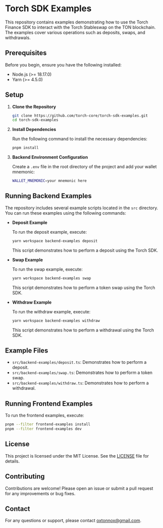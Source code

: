 # Torch SDK Examples

This repository contains examples demonstrating how to use the Torch Finance SDK to interact with the Torch Stableswap on the TON blockchain. The examples cover various operations such as deposits, swaps, and withdrawals.

## Prerequisites

Before you begin, ensure you have the following installed:

- Node.js (>= 18.17.0)
- Yarn (>= 4.5.0)

## Setup

1. **Clone the Repository**

   ```bash
   git clone https://github.com/torch-core/torch-sdk-examples.git
   cd torch-sdk-examples
   ```

2. **Install Dependencies**

   Run the following command to install the necessary dependencies:

   ```bash
   pnpm install
   ```

3. **Backend Environment Configuration**

   Create a `.env` file in the root directory of the project and add your wallet mnemonic:

   ```bash
   WALLET_MNEMONIC=your mnemonic here
   ```

## Running Backend Examples

The repository includes several example scripts located in the `src` directory. You can run these examples using the following commands:

- **Deposit Example**

  To run the deposit example, execute:

  ```bash
  yarn workspace backend-examples deposit
  ```

  This script demonstrates how to perform a deposit using the Torch SDK.

- **Swap Example**

  To run the swap example, execute:

  ```bash
  yarn workspace backend-examples swap
  ```

  This script demonstrates how to perform a token swap using the Torch SDK.

- **Withdraw Example**

  To run the withdraw example, execute:

  ```bash
  yarn workspace backend-examples withdraw
  ```

  This script demonstrates how to perform a withdrawal using the Torch SDK.

## Example Files

- `src/backend-examples/deposit.ts`: Demonstrates how to perform a deposit.
- `src/backend-examples/swap.ts`: Demonstrates how to perform a token swap.
- `src/backend-examples/withdraw.ts`: Demonstrates how to perform a withdrawal.

## Running Frontend Examples

To run the frontend examples, execute:

```bash
pnpm --filter frontend-examples install
pnpm --filter frontend-examples dev
```

## License

This project is licensed under the MIT License. See the [LICENSE](LICENSE) file for details.

## Contributing

Contributions are welcome! Please open an issue or submit a pull request for any improvements or bug fixes.

## Contact

For any questions or support, please contact [oxtonnox@gmail.com](mailto:oxtonnox@gmail.com).
